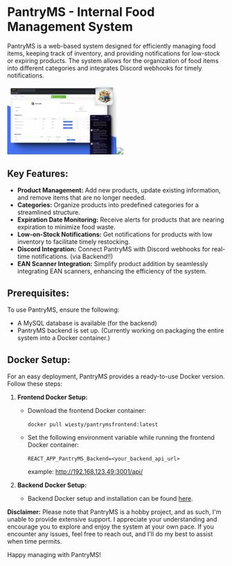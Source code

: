 # PantryMS - Internal Food Management System

PantryMS is a web-based system designed for efficiently managing food items, keeping track of inventory, and providing notifications for low-stock or expiring products. The system allows for the organization of food items into different categories and integrates Discord webhooks for timely notifications.

<img src="./meta/showcase.webp" style="width: 50%" ><img src="https://github.com/wiesty/wiesty/blob/main/showcase.gif?raw=true" style="width: 30%" >

## Key Features:

-   **Product Management:** Add new products, update existing information, and remove items that are no longer needed.
-   **Categories:** Organize products into predefined categories for a streamlined structure.
-   **Expiration Date Monitoring:** Receive alerts for products that are nearing expiration to minimize food waste.
-   **Low-on-Stock Notifications:** Get notifications for products with low inventory to facilitate timely restocking.
-   **Discord Integration:** Connect PantryMS with Discord webhooks for real-time notifications. (via Backend!!)
-   **EAN Scanner Integration:** Simplify product addition by seamlessly integrating EAN scanners, enhancing the efficiency of the system.


## Prerequisites:

To use PantryMS, ensure the following:

-   A MySQL database is available (for the backend)
-   PantryMS backend is set up. (Currently working on packaging the entire system into a Docker container.)


## Docker Setup:

For an easy deployment, PantryMS provides a ready-to-use Docker version. Follow these steps:

1.  **Frontend Docker Setup:**
    
    -   Download the frontend Docker container:
        
        `docker pull wiesty/pantrymsfrontend:latest` 
        
    -   Set the following environment variable while running the frontend Docker container:
        
        `REACT_APP_PantryMS_Backend=<your_backend_api_url>` 
        
        example: http://192.168.123.49:3001/api/
        
2.  **Backend Docker Setup:**
    
    -   Backend Docker setup and installation can be found [here](https://github.com/wiesty/PantryMS-Backend). 



**Disclaimer:** Please note that PantryMS is a hobby project, and as such, I'm unable to provide extensive support. I appreciate your understanding and encourage you to explore and enjoy the system at your own pace. If you encounter any issues, feel free to reach out, and I'll do my best to assist when time permits.

Happy managing with PantryMS!

